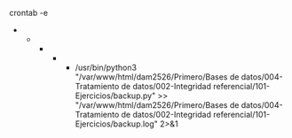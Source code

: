 crontab -e

* * * * * /usr/bin/python3 "/var/www/html/dam2526/Primero/Bases de datos/004-Tratamiento de datos/002-Integridad referencial/101-Ejercicios/backup.py" >> "/var/www/html/dam2526/Primero/Bases de datos/004-Tratamiento de datos/002-Integridad referencial/101-Ejercicios/backup.log" 2>&1

